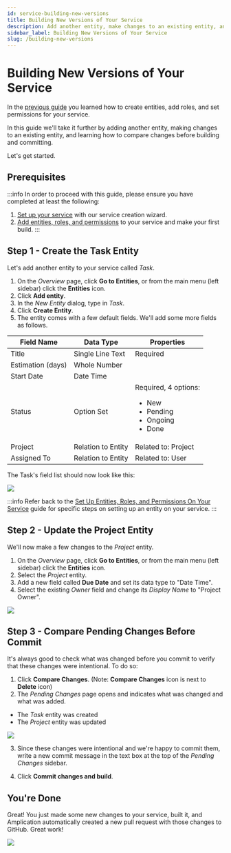 ```yaml
---
id: service-building-new-versions
title: Building New Versions of Your Service
description: Add another entity, make changes to an existing entity, and learn how to compare changes to your service before building and committing.
sidebar_label: Building New Versions of Your Service
slug: /building-new-versions
---
```


# Building New Versions of Your Service

In the [previous guide](/entities-roles-permissions/) you learned how to create entities, add roles, and set permissions for your service.

In this guide we'll take it further by adding another entity, making changes to an existing entity, and learning how to compare changes before building and committing.

Let's get started.

## Prerequisites

:::info
In order to proceed with this guide, please ensure you have completed at least the following:

1. [Set up your service](/first-service/) with our service creation wizard.
2. [Add entities, roles, and permissions](/entities-roles-permissions/) to your service and make your first build.
:::

## Step 1 - Create the Task Entity

Let's add another entity to your service called _Task_.

1. On the _Overview_ page, click **Go to Entities**, or from the main menu (left sidebar) click the **Entities** icon.
2. Click **Add entity**.
3. In the _New Entity_ dialog, type in _Task_.
4. Click **Create Entity**.
5. The entity comes with a few default fields. We'll add some more fields as follows.

| Field Name        | Data Type          | Properties                                                                              |
| ----------------- | ------------------ | --------------------------------------------------------------------------------------- |
| Title             | Single Line Text   | Required                                                                                |
| Estimation (days) | Whole Number       |                                                                                         |
| Start Date        | Date Time          |                                                                                         |
| Status            | Option Set         | Required, 4 options: <ul><li>New</li><li>Pending</li><li>Ongoing</li><li>Done</li></ul> |
| Project           | Relation to Entity | Related to: Project                                                                     |
| Assigned To       | Relation to Entity | Related to: User                                                                        |

The Task's field list should now look like this:

![](./assets/first-app/task.png)

:::info
Refer back to the [Set Up Entities, Roles, and Permissions On Your Service](/entities-roles-permissions/#step-1---create-an-entity) guide for specific steps on setting up an entity on your service.
:::

## Step 2 - Update the Project Entity

We'll now make a few changes to the _Project_ entity.

1. On the _Overview_ page, click **Go to Entities**, or from the main menu (left sidebar) click the **Entities** icon.
2. Select the _Project_ entity.
3. Add a new field called **Due Date** and set its data type to "Date Time".
4. Select the existing _Owner_ field and change its _Display Name_ to "Project Owner".

![](./assets/building-new-versions/project-owner-due-date.png)

## Step 3 - Compare Pending Changes Before Commit

It's always good to check what was changed before you commit to verify that these changes were intentional.
To do so:

1. Click **Compare Changes**. (Note: **Compare Changes** icon is next to **Delete** icon)
2. The _Pending Changes_ page opens and indicates what was changed and what was added.

- The _Task_ entity was created
- The _Project_ entity was updated

![](./assets/building-new-versions/compare-changes.png)

3. Since these changes were intentional and we're happy to commit them, write a new commit message in the text box at the top of the _Pending Changes_ sidebar.

4. Click **Commit changes and build**.

## You're Done

Great! You just made some new changes to your service, built it, and Amplication automatically created a new pull request with those changes to GitHub. Great work!

![](./assets/building-new-versions/new-build.png)